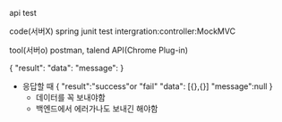 api test

code(서버X)
spring junit test intergration:controller:MockMVC

tool(서버o)
postman, talend API(Chrome Plug-in)

{
	"result":
	"data":
	"message":
}

+ 응답할 때 
{
	"result":"success"or "fail"
	"data": [{},{}]
	"message":null
}
	+ 데이터를 꼭 보내야함
	+ 백엔드에서 에러가나도 보내긴 해야함
	 